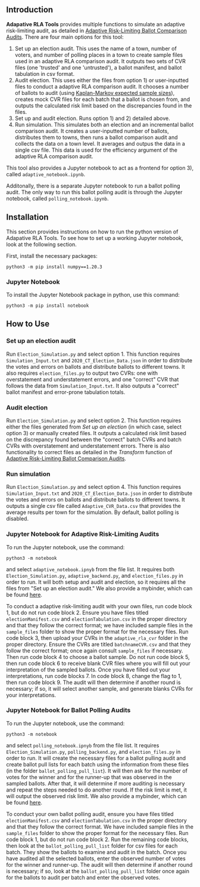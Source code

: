 ## Introduction

**Adapative RLA Tools** provides multiple functions to simulate an adaptive risk-limiting audit, as detailed in [Adaptive Risk-Limiting Ballot Comparison Audits](https://arxiv.org/abs/2202.02607). There are four main options for this tool: 
1) Set up an election audit. This uses the name of a town, number of voters, and number of polling places in a town to create sample files used in an adaptive RLA comparison audit. It outputs two sets of CVR files (one 'trusted' and one 'untrusted'), a ballot manifest, and ballot tabulation in csv format. 
2) Audit election. This uses either the files from option 1) or user-inputted files to conduct a adaptive RLA comparison audit. It chooses a number of ballots to audit (using [Kaplan-Markov expected sample sizes](https://ucb-stat-159-s21.github.io/site/Notes/audit.html)), creates mock CVR files for each batch that a ballot is chosen from, and outputs the calculated risk limit based on the discrepancies found in the files. 
3) Set up and audit election. Runs option 1) and 2) detailed above.
4) Run simulation. This simulates both an election and an incremental ballot comparison audit. It creates a user-inputted number of ballots, distributes them to towns, then runs a ballot comparison audit and collects the data on a town level. It averages and outpus the data in a single csv file. This data is used for the efficiency argument of the adaptive RLA comparison audit. 

This tool also provides a Jupyter notebook to act as a frontend for option 3), called `adaptive_notebook.ipynb`. 

Additonally, there is a separate Jupyter notebook to run a ballot polling audit. The only way to run this ballot polling audit is through the Jupyter notebook, called `polling_notebook.ipynb`.

## Installation

This section provides instructions on how to run the python version of Adapative RLA Tools. To see how to set up a working Jupyter notebook, look at the following section.

First, install the necessary packages:

	python3 -m pip install numpy==1.20.3

### Jupyter Notebook

To install the Jupyter Notebook package in python, use this command:

	python3 -m pip install notebook

## How to Use
### Set up an election audit

Run `Election_Simulation.py` and select option 1. This function requires `Simulation_Input.txt` and `2020_CT_Election_Data.json` in order to distribute the votes and errors on ballots and distribute ballots to different towns. It also requires `election_files.py` to output two CVRs: one with overstatement and understatement errors, and one "correct" CVR that follows the data from `Simulation_Input.txt`. It also outputs a "correct" ballot manifest and error-prone tabulation totals.

### Audit election

Run `Election_Simulation.py` and select option 2. This function requires either the files generated from *Set up an election* (in which case, select option 3) or manually created files. It outputs a calculated risk limit based on the discrepancy found between the "correct" batch CVRs and batch CVRs with overstatement and understatement errors. There is also functionality to correct files as detailed in the *Transform* function of [Adaptive Risk-Limiting Ballot Comparison Audits](https://arxiv.org/abs/2202.02607). 

### Run simulation

Run `Election_Simulation.py` and select option 4. This function requires `Simulation_Input.txt` and `2020_CT_Election_Data.json` in order to distribute the votes and errors on ballots and distribute ballots to different towns. It outputs a single csv file called `Adaptive_CVR_Data.csv` that provides the average results per town for the simulation. By default, ballot polling is disabled. 

### Jupyter Notebook for Adaptive Risk-Limiting Audits

To run the Jupyter notebook, use the command:
	
	python3 -m notebook

and select `adaptive_notebook.ipnyb` from the file list. It requires both `Election_Simulation.py`, `adaptive_backend.py`, and `election_files.py` in order to run. It will both setup and audit and election, so it requires all the files from "Set up an election audit." We also provide a mybinder, which can be found [here](https://mybinder.org/v2/gh/aeharrison815/Adaptive-RLA-Tools/HEAD?labpath=adaptive_notebook.ipynb).

To conduct a adaptive risk-limiting audit with your own files, run code block 1, but do not run code block 2. Ensure you have files titled `electionManifest.csv` and `electionTabulation.csv` in the proper directory and that they follow the correct format; we have included sample files in the `sample_files` folder to show the proper format for the necessary files. Run code block 3, then upload your CVRs in the `adaptive_rla_cvr` folder in the proper directory. Ensure the CVRs are titled `batchnameCVR.csv` and that they follow the correct format; once again consult `sample_files` if necessary. Then run code block 4 to choose a ballot sample. Do not run code block 5, then run code block 6 to receive blank CVR files where you will fill out your interpretation of the sampled ballots. Once you have filled out your interpretations, run code blocks 7. In code block 8, change the flag to 1, then run code block 9. The audit will then determine if another round is necessary; if so, it will select another sample, and generate blanks CVRs for your interpretations. 

### Jupyter Notebook for Ballot Polling Audits

To run the Jupyter notebook, use the command:
	
	python3 -m notebook

and select `polling_notebook.ipnyb` from the file list. It requires `Election_Simulation.py`, `polling_backend.py`, and `election_files.py` in order to run. It will create the necessary files for a ballot pulling audit and create ballot pull lists for each batch using the information from these files (in the folder `ballot_polling_pull_list`). It will then ask for the number of votes for the winner and for the runner-up that was observed in the sampled ballots. After that, it will determine if more auditing is necessary and repeat the steps needed to do another round. If the risk limit is met, it will output the observed risk limit. We also provide a mybinder, which can be found [here](https://mybinder.org/v2/gh/aeharrison815/Adaptive-RLA-Tools/HEAD?labpath=polling_notebook.ipynb).

To conduct your own ballot polling audit, ensure you have files titled `electionManifest.csv` and `electionTabulation.csv` in the proper directory and that they follow the correct format. We have included sample files in the `sample_files` folder to show the proper format for the necessary files. Run code block 1, but do not run code block 2. Run the remaining code blocks, then look at the `ballot_polling_pull_list` folder for csv files for each batch. They show the ballots to examine and audit in the batch. Once you have audited all the selected ballots, enter the observed number of votes for the winner and runner-up. The audit will then determine if another round is necessary; if so, look at the `ballot_polling_pull_list` folder once again for the ballots to audit per batch and enter the observed votes.
